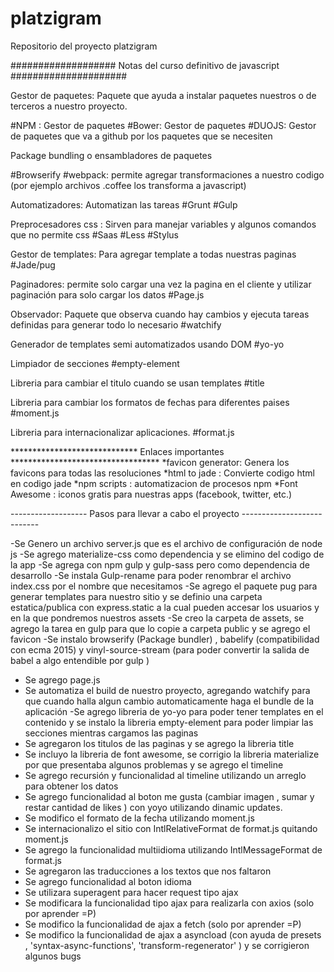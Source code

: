 # platzigram
Repositorio del proyecto platzigram


###################   Notas del curso definitivo de javascript   #####################

Gestor de paquetes: Paquete que ayuda a instalar paquetes nuestros o de terceros a nuestro proyecto.

#NPM : Gestor de paquetes 
#Bower: Gestor de paquetes 
#DUOJS: Gestor de paquetes que va a github por los paquetes que se necesiten 

Package bundling o ensambladores de paquetes 

#Browserify 
#webpack: permite agregar transformaciones a nuestro codigo (por ejemplo archivos .coffee los transforma a javascript)

Automatizadores: Automatizan las tareas 
#Grunt
#Gulp

Preprocesadores css : Sirven para manejar variables y algunos comandos que no permite css
#Saas 
#Less
#Stylus

Gestor de templates: Para agregar template a todas nuestras paginas
#Jade/pug 

Paginadores: permite solo cargar una vez la pagina en el cliente y utilizar paginación para solo cargar los datos
#Page.js

Observador: Paquete que observa cuando hay cambios y ejecuta tareas definidas para generar todo lo necesario
#watchify

Generador de templates semi automatizados usando DOM 
#yo-yo

Limpiador de secciones 
#empty-element

Libreria para cambiar el titulo cuando se usan templates 
#title 

Libreria para cambiar los formatos de fechas para diferentes paises
#moment.js

Libreria para internacionalizar aplicaciones. 
#format.js



*****************************  Enlaces importantes  **********************************
*favicon generator: Genera los favicons para todas las resoluciones 
*html to jade : Convierte codigo html en codigo jade 
*npm scripts : automatizacion de procesos npm
*Font Awesome :  iconos gratis para nuestras apps (facebook, twitter, etc.)

-------------------   Pasos para llevar a cabo el proyecto ---------------------------

-Se Genero un archivo server.js que es el archivo de configuración de node js 
-Se agrego materialize-css como dependencia y se elimino del codigo de la app
-Se agrega con npm gulp y gulp-sass pero como dependencia de desarrollo 
-Se instala Gulp-rename para poder renombrar el archivo index.css por el nombre que necesitamos
-Se agrego el paquete pug para generar templates para nuestro sitio y se definio una carpeta estatica/publica con express.static  a la cual pueden accesar los usuarios y en la que pondremos nuestros assets 
-Se creo la carpeta de assets, se agrego la tarea en gulp para que lo copie a carpeta public y se agrego el favicon 
-Se instalo browserify (Package bundler) , babelify (compatibilidad con ecma 2015) y vinyl-source-stream (para poder convertir la salida de babel a algo entendible por gulp )
- Se agrego page.js
- Se automatiza el build de nuestro proyecto, agregando watchify para que cuando halla algun cambio automaticamente haga el bundle de la aplicación
-Se agrego libreria de yo-yo para poder tener templates en el contenido y se instalo la libreria empty-element para poder limpiar las secciones mientras cargamos las paginas 
- Se agregaron los titulos de las paginas y se agrego la libreria title 
- Se incluyo la libreria de font awesome, se corrigio la libreria materialize por que presentaba algunos problemas y se agrego el timeline
- Se agrego recursión y funcionalidad al timeline utilizando un arreglo para obtener los datos 
- Se agrego funcionalidad al boton me gusta (cambiar imagen , sumar y restar cantidad de likes ) con yoyo utilizando dinamic updates.
- Se modifico el formato de la fecha utilizando moment.js
- Se internacionalizo el sitio con IntlRelativeFormat de  format.js quitando moment.js
- Se agrego la funcionalidad multiidioma utilizando IntlMessageFormat de format.js
- Se agregaron las traducciones a los textos que nos faltaron 
- Se agrego funcionalidad al boton idioma
- Se utilizara superagent para hacer request tipo ajax
- Se modificara la funcionalidad tipo ajax para realizarla con axios (solo por aprender =P)
- Se modifico la funcionalidad de ajax a fetch  (solo por aprender =P)
- Se modifico la funcionalidad de ajax a asyncload (con ayuda de presets , 'syntax-async-functions', 'transform-regenerator' ) y se corrigieron algunos bugs